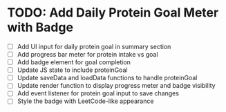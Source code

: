# TODO: Add Daily Protein Goal Meter with Badge

- [ ] Add UI input for daily protein goal in summary section
- [ ] Add progress bar meter for protein intake vs goal
- [ ] Add badge element for goal completion
- [ ] Update JS state to include proteinGoal
- [ ] Update saveData and loadData functions to handle proteinGoal
- [ ] Update render function to display progress meter and badge visibility
- [ ] Add event listener for protein goal input to save changes
- [ ] Style the badge with LeetCode-like appearance
